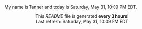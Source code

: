 My name is Tanner and today is Saturday, May 31, 10:09 PM EDT.

<p align="center">This <i>README</i> file is generated <b>every 3 hours</b>!</br>Last refresh: Saturday, May 31, 10:09 PM EDT<br /></p>
